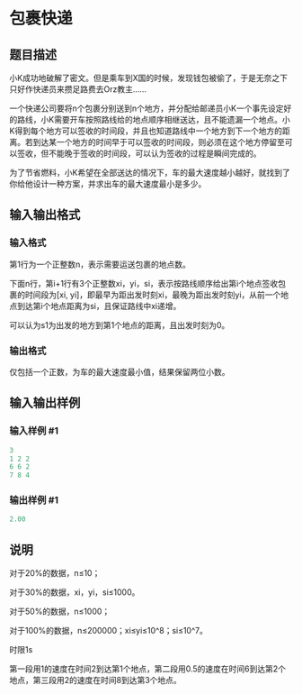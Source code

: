 # 包裹快递

## 题目描述

小K成功地破解了密文。但是乘车到X国的时候，发现钱包被偷了，于是无奈之下只好作快递员来攒足路费去Orz教主……

一个快递公司要将n个包裹分别送到n个地方，并分配给邮递员小K一个事先设定好的路线，小K需要开车按照路线给的地点顺序相继送达，且不能遗漏一个地点。小K得到每个地方可以签收的时间段，并且也知道路线中一个地方到下一个地方的距离。若到达某一个地方的时间早于可以签收的时间段，则必须在这个地方停留至可以签收，但不能晚于签收的时间段，可以认为签收的过程是瞬间完成的。

为了节省燃料，小K希望在全部送达的情况下，车的最大速度越小越好，就找到了你给他设计一种方案，并求出车的最大速度最小是多少。

## 输入输出格式

### 输入格式

第1行为一个正整数n，表示需要运送包裹的地点数。

下面n行，第i+1行有3个正整数xi，yi，si，表示按路线顺序给出第i个地点签收包裹的时间段为[xi, yi]，即最早为距出发时刻xi，最晚为距出发时刻yi，从前一个地点到达第i个地点距离为si，且保证路线中xi递增。

可以认为s1为出发的地方到第1个地点的距离，且出发时刻为0。

### 输出格式

仅包括一个正数，为车的最大速度最小值，结果保留两位小数。

## 输入输出样例

### 输入样例 #1

```cpp
3
1 2 2
6 6 2
7 8 4

```
### 输出样例 #1

```cpp
2.00
```


## 说明

对于20%的数据，n≤10；

对于30%的数据，xi，yi，si≤1000。

对于50%的数据，n≤1000；

对于100%的数据，n≤200000；xi≤yi≤10^8；si≤10^7。

时限1s

第一段用1的速度在时间2到达第1个地点，第二段用0.5的速度在时间6到达第2个地点，第三段用2的速度在时间8到达第3个地点。


